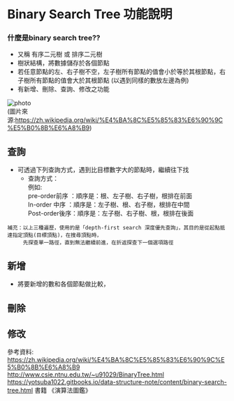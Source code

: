# Binary Search Tree 功能說明
### 什麼是binary search tree??
   * 又稱 有序二元樹 或 排序二元樹
   * 樹狀結構，將數據儲存於各個節點
   * 若任意節點的左、右子樹不空，左子樹所有節點的值會小於等於其根節點，右子樹所有節點的值會大於其根節點 (以遇到同樣的數放左邊為例)
   * 有新增、刪除、查詢、修改之功能

![photo](https://github.com/stopraining/LearningNote/blob/master/pic/a.jpg)                           
(圖片來源:https://zh.wikipedia.org/wiki/%E4%BA%8C%E5%85%83%E6%90%9C%E5%B0%8B%E6%A8%B9)

## 查詢
   * 可透過下列查詢方式，遇到比目標數字大的節點時，繼續往下找
     * 查詢方式：  
       例如:                              
       pre-order前序 ：順序是：根、左子樹、右子樹，根排在前面                              
       In-order 中序 ：順序是：左子樹、根、右子樹，根排在中間                                      
       Post-order後序：順序是：左子樹、右子樹、根，根排在後面
     
    補充：以上三種遍歷，使用的是「depth-first search 深度優先查詢」，其目的是從起點抵達指定頂點(目標頂點)，在搜尋頂點時，
         先探查單一路徑，直到無法繼續前進，在折返探查下一個選項路徑
     
     

   
## 新增
   * 將要新增的數和各個節點做比較，
## 刪除


## 修改



參考資料:              
https://zh.wikipedia.org/wiki/%E4%BA%8C%E5%85%83%E6%90%9C%E5%B0%8B%E6%A8%B9                                  
http://www.csie.ntnu.edu.tw/~u91029/BinaryTree.html  
https://yotsuba1022.gitbooks.io/data-structure-note/content/binary-search-tree.html
書籍 《演算法圖鑑》


